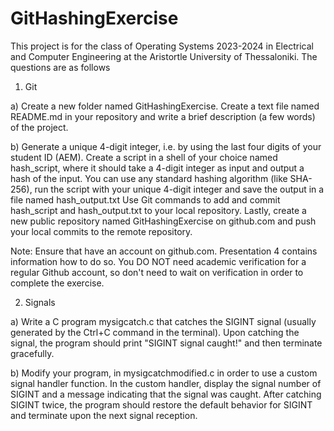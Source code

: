 #  GitHashingExercise

This project is for the class of Operating Systems 2023-2024 in Electrical and Computer Engineering at the Aristortle University of Thessaloniki.
The questions are as follows

1) Git

a) Create a new folder named GitHashingExercise. Create a text file named README.md in your repository and write a brief description (a few words) of the project.

b) Generate a unique 4-digit integer, i.e. by using the last four digits of your student ID (AEM). Create a script in a shell of your choice named hash_script, where it should take a 4-digit integer as input and output a hash of the input. You can use any standard hashing algorithm (like SHA-256), run the script with your unique 4-digit integer and save the output in a file named hash_output.txt
Use Git commands to add and commit hash_script and hash_output.txt to your local repository. Lastly, create a new public repository named GitHashingExercise on github.com and push your local commits to the remote repository.

Note: Ensure that have an account on github.com. Presentation 4 contains information how to do so. You DO NOT need academic verification for a regular Github account, so don't need to wait on verification in order to complete the exercise.

2) Signals

a) Write a C program mysigcatch.c that catches the SIGINT signal (usually generated by the Ctrl+C command in the terminal). Upon catching the signal, the program should print "SIGINT signal caught!" and then terminate gracefully.

b) Modify your program, in mysigcatchmodified.c in order to use a custom signal handler function. In the custom handler, display the signal number of SIGINT and a message indicating that the signal was caught. After catching SIGINT twice, the program should restore the default behavior for SIGINT and terminate upon the next signal reception.
